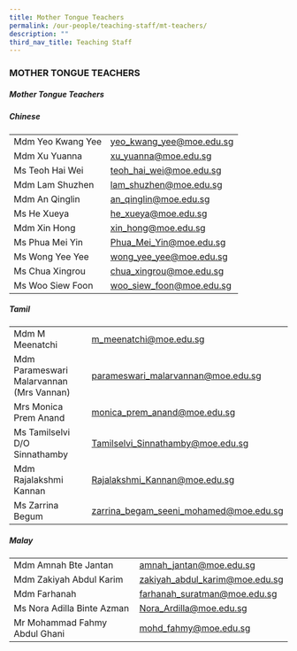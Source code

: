 ```yaml
---
title: Mother Tongue Teachers
permalink: /our-people/teaching-staff/mt-teachers/
description: ""
third_nav_title: Teaching Staff
---
```

### MOTHER TONGUE TEACHERS

##### Mother Tongue Teachers

##### Chinese

|  	|  	|
|---	|---	|
| Mdm Yeo Kwang Yee | [yeo\_kwang\_yee@moe.edu.sg](mailto:yeo_kwang_yee@moe.edu.sg) 	|
| Mdm Xu Yuanna 	| [xu\_yuanna@moe.edu.sg](mailto:xu_yuanna@moe.edu.sg)	|
| Ms Teoh Hai Wei  	| [teoh\_hai\_wei@moe.edu.sg](mailto:teoh_hai_wei@moe.edu.sg)	|
| Mdm Lam Shuzhen 	| [lam\_shuzhen@moe.edu.sg](mailto:lam_shuzhen@moe.edu.sg) 	|
| Mdm An Qinglin 	| [an\_qinglin@moe.edu.sg](mailto:an_qinglin@moe.edu.sg)	|
| Ms He Xueya  	| [he\_xueya@moe.edu.sg](mailto:he_xueya@moe.edu.sg)|
| Mdm Xin Hong 	| [xin\_hong@moe.edu.sg](mailto:xin_hong@moe.edu.sg)	|
| Ms Phua Mei Yin 	| [Phua\_Mei\_Yin@moe.edu.sg](mailto:Phua_Mei_Yin@moe.edu.sg)	|
| Ms Wong Yee Yee 	| [wong\_yee\_yee@moe.edu.sg](mailto:wong_yee_yee@moe.gov.sg)	|
| Ms Chua Xingrou 	| [chua\_xingrou@moe.edu.sg](mailto:chua_xingrou@moe.edu.sg)	|
| Ms Woo Siew Foon 	| [woo\_siew\_foon@moe.edu.sg](mailto:woo_siew_foon@moe.edu.sg)	|


##### Tamil

|  	|  	|
|---	|---	|
| Mdm M Meenatchi 	| [m\_meenatchi@moe.edu.sg](mailto:m_meenatchi@moe.edu.sg) 	|
| Mdm Parameswari Malarvannan (Mrs Vannan) 	| [parameswari\_malarvannan@moe.edu.sg](mailto:parameswari_malarvannan@moe.edu.sg)	|
|Mrs Monica Prem Anand |[monica\_prem\_anand@moe.edu.sg](mailto:monica_prem_anand@moe.edu.sg)	|
|Ms Tamilselvi D/O Sinnathamby 	| [Tamilselvi\_Sinnathamby@moe.edu.sg](mailto:Tamilselvi_Sinnathamby@moe.edu.sg)	|
|Mdm Rajalakshmi Kannan 	| [Rajalakshmi\_Kannan@moe.edu.sg](mailto:Rajalakshmi_Kannan@moe.edu.sg)	|
|Ms Zarrina Begum 	| [zarrina_begam_seeni_mohamed@moe.edu.sg](mailto:zarrina_begam_seeni_mohamed@moe.edu.sg)	|

##### Malay

|  	|  	|
|---	|---	|
| Mdm Amnah Bte Jantan 	| [amnah\_jantan@moe.edu.sg](mailto:amnah_jantan@moe.edu.sg) 	  	|
| Mdm Zakiyah Abdul Karim 	| [zakiyah\_abdul\_karim@moe.edu.sg](mailto:zakiyah_abdul_karim@moe.edu.sg) 	|
| Mdm Farhanah 	| [farhanah\_suratman@moe.edu.sg](mailto:farhanah_suratman@moe.edu.sg) 	|
| Ms Nora Adilla Binte Azman 	| [Nora\_Ardilla@moe.edu.sg](mailto:Nora_Ardilla_Azman@moe.edu.sg)	|
| Mr Mohammad Fahmy Abdul Ghani 	|[mohd\_fahmy@moe.edu.sg](mailto:Mohammad_Fahmy@moe.edu.sg) 	|